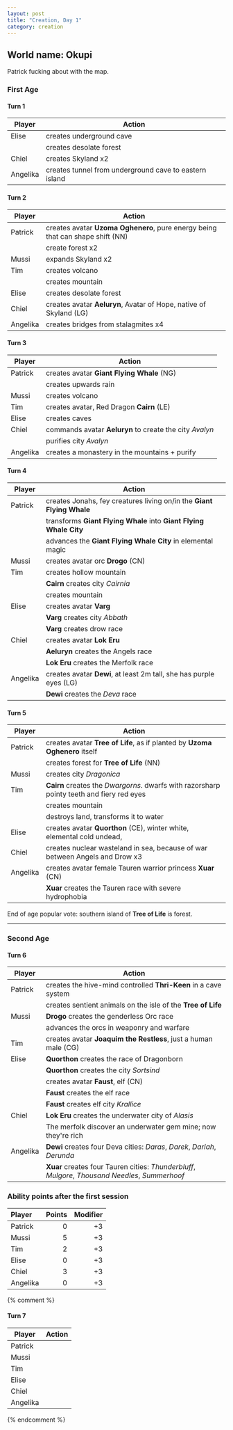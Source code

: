 ```yaml
---
layout: post
title: "Creation, Day 1"
category: creation
---
```


## World name: Okupi
Patrick fucking about with the map.

### First Age

#### Turn 1

| Player | Action |
|--------|--------|
| Elise | creates underground cave |
| | creates desolate forest |
| Chiel	| creates Skyland x2 |
| Angelika | creates tunnel from underground cave to eastern island |

#### Turn 2

| Player | Action |
|---------|--------|
|Patrick	| creates avatar **Uzoma Oghenero**, pure energy being that can shape shift (NN) |
| | create forest x2 |
| Mussi | expands Skyland x2 |
| Tim | creates volcano |
| | creates mountain | 
| Elise | creates desolate forest |
| Chiel | creates avatar **Aeluryn**, Avatar of Hope, native of Skyland (LG) |
| Angelika	 | creates bridges from stalagmites x4 |

#### Turn 3

| Player | Action |
|---------|--------|
| Patrick | creates avatar **Giant Flying Whale** (NG) |
| | creates upwards rain |
| Mussi | creates volcano |
| Tim | creates avatar, Red Dragon **Cairn** (LE) |
| Elise | creates caves |
| Chiel | commands avatar **Aeluryn** to create the city *Avalyn* |
| | purifies city *Avalyn* |
| Angelika	 | creates a monastery in the mountains + purify |

#### Turn 4

| Player | Action |
|---------|--------|
| Patrick | creates Jonahs, fey creatures living on/in the **Giant Flying Whale** |
| | transforms **Giant Flying Whale** into **Giant Flying Whale City** |
| | advances the **Giant Flying Whale City** in elemental magic |
| Mussi | creates avatar orc **Drogo** (CN) |
| Tim | creates hollow mountain |
| | **Cairn** creates city *Cairnia* |
| | creates mountain |
| Elise | creates avatar **Varg** |
| | **Varg** creates city *Abbath* |
| | **Varg** creates drow race |
| Chiel | creates avatar **Lok Eru** |
| | **Aeluryn** creates the Angels race |
| | **Lok Eru** creates the Merfolk race |
| Angelika | creates avatar **Dewi**, at least 2m tall, she has purple eyes (LG) |
| | **Dewi** creates the *Deva* race |

#### Turn 5

| Player | Action |
|---------|--------|
| Patrick | creates avatar **Tree of Life**, as if planted by **Uzoma Oghenero** itself |
| | creates forest for **Tree of Life** (NN) |
| Mussi | creates city *Dragonica* |
| Tim | **Cairn** creates the *Dwargorns*. dwarfs with razorsharp pointy teeth and fiery red eyes |
| | creates mountain |
| | destroys land, transforms it to water |
| Elise | creates avatar **Quorthon** (CE), winter white, elemental cold undead, |
| Chiel | creates nuclear wasteland in sea, because of war between Angels and Drow x3 |
| Angelika | creates avatar female Tauren warrior princess **Xuar** (CN) |
| | **Xuar** creates the Tauren race with severe hydrophobia |

End of age popular vote: southern island of **Tree of Life** is forest.

---

### Second Age

#### Turn 6

| Player | Action |
|---------|--------|
| Patrick | creates the hive-mind controlled **Thri-Keen** in a cave system |
| | creates sentient animals on the isle of the **Tree of Life** |
| Mussi | **Drogo** creates the genderless Orc race |
| | advances the orcs in weaponry and warfare |
| Tim | creates avatar **Joaquim the Restless**, just a human male (CG) |
| Elise | **Quorthon** creates the race of Dragonborn |
| | **Quorthon** creates the city *Sortsind* |
| | creates avatar **Faust**, elf (CN) |
| | **Faust** creates the elf race |
| | **Faust** creates elf city *Krallice* |
| Chiel | **Lok Eru** creates the underwater city of *Alasis* |
| | The merfolk discover an underwater gem mine; now they're rich |
| Angelika | **Dewi** creates four Deva cities: *Daras*, *Darek*, *Dariah*, *Derunda* |
| | **Xuar** creates four Tauren cities: *Thunderbluff*, *Mulgore*, *Thousand Needles*, *Summerhoof* |


### Ability points after the first session

| Player    | Points | Modifier |
|:----------|-------:|---------:|
| Patrick   |      0 |       +3 |
| Mussi     |      5 |       +3 |
| Tim       |      2 |       +3 |
| Elise     |      0 |       +3 |
| Chiel     |      3 |       +3 |
| Angelika  |      0 |       +3 |

{% comment %}
#### Turn 7

| Player | Action |
|---------|--------|
| Patrick | |
| Mussi | |
| Tim | |
| Elise | |
| Chiel | |
| Angelika | |

{% endcomment %}
